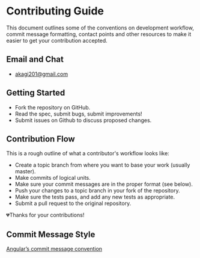 # Contributing Guide

This document outlines some of the conventions on development workflow, commit message formatting, contact points and other resources to make it easier to get your contribution accepted.

## Email and Chat
* <akagi201@gmail.com>

## Getting Started

* Fork the repository on GitHub.
* Read the spec, submit bugs, submit improvements!
* Submit issues on Github to discuss proposed changes.

## Contribution Flow

This is a rough outline of what a contributor's workflow looks like:

* Create a topic branch from where you want to base your work (usually master).
* Make commits of logical units.
* Make sure your commit messages are in the proper format (see below).
* Push your changes to a topic branch in your fork of the repository.
* Make sure the tests pass, and add any new tests as appropriate.
* Submit a pull request to the original repository.

💔Thanks for your contributions!

## Commit Message Style

[Angular’s commit message convention](https://github.com/angular/angular/blob/master/CONTRIBUTING.md#-commit-message-guidelines)
